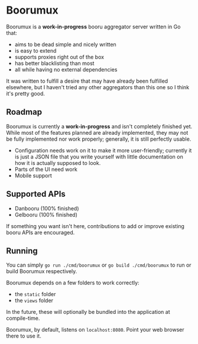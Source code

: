 # Boorumux

Boorumux is a **work-in-progress** booru aggregator server written in Go that:

- aims to be dead simple and nicely written
- is easy to extend
- supports proxies right out of the box
- has better blacklisting than most
- all while having no external dependencies

It was written to fulfill a desire that may have already been fulfilled
elsewhere, but I haven't tried any other aggregators than this one so I think
it's pretty good.

## Roadmap

Boorumux is currently a **work-in-progress** and isn't completely finished yet.
While most of the features planned are already implemented, they may not be
fully implemented nor work properly; generally, it is still perfectly usable.

- Configuration needs work on it to make it more user-friendly; currently it is
  just a JSON file that you write yourself with little documentation on how it
  is actually supposed to look.
- Parts of the UI need work
- Mobile support

## Supported APIs

- Danbooru (100% finished)
- Gelbooru (100% finished)

If something you want isn't here, contributions to add or improve existing booru
APIs are encouraged.

## Running

You can simply `go run ./cmd/boorumux` or `go build ./cmd/boorumux` to run or
build Boorumux respectively.

Boorumux depends on a few folders to work correctly:

- the `static` folder
- the `views` folder

In the future, these will optionally be bundled into the application at
compile-time.

Boorumux, by default, listens on `localhost:8080`.
Point your web browser there to use it.
